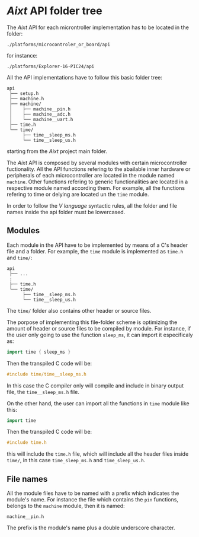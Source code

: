 # **_Aixt_** API folder tree
The _Aixt_ API for each microntroller implementation has to be located in the folder:
```
./platforms/microcontroler_or_board/api
```
for instance:
```
./platforms/Explorer-16-PIC24/api
```

 All the API implementations have to follow this basic folder tree:
```
api
 ├── setup.h
 ├── machine.h
 ├── machine/
 │    ├── machine__pin.h
 │    ├── machine__adc.h
 │    └── machine__uart.h
 ├── time.h
 └── time/
      ├── time__sleep_ms.h
      └── time__sleep_us.h
```

starting from the _Aixt_ project main folder.

The _Aixt_ API is composed by several modules with certain microcontroller fuctionality. All the API functions refering to the abailable inner hardware or peripherals of each microcontroller are located in the module named `machine`. Other functions refering to generic functionalities are located in a respective module named according them. For example, all the functions refering to time or delying are located un the `time` module.

In order to follow the _V language_ syntactic rules, all the folder and file names inside the api folder must be lowercased.

## Modules
Each module in the API have to be implemented by means of a C's header file and a folder. For example, the `time` module is implemented as `time.h` and `time/`: 
```
api
 ├── ...
 :
 ├── time.h
 └── time/
      ├── time__sleep_ms.h
      └── time__sleep_us.h
```
The `time/` folder also contains other header or source files.

The porpose of implementing this file-folder scheme is optimizing the amount of header or source files to be compiled by module. For instance, if the user only going to use the function `sleep_ms`, it can import it especificaly as:
```go
import time { sleep_ms }
``` 
Then the transpiled C code will be:
```c
#include time/time__sleep_ms.h
``` 
In this case the C compiler only will compile and include in binary output file, the `time__sleep_ms.h` file.

On the other hand, the user can import all the functions in `time` module like this:
```go
import time
``` 
Then the transpiled C code will be:
```c
#include time.h
``` 
this will include the `time.h` file, which will include all the header files inside `time/`, in this case `time_sleep_ms.h` and `time_sleep_us.h`. 

## File names
All the module files have to be named with a prefix which indicates the module's name. For instance the file which contains the `pin` functions, belongs to the `machine` module, then it is named:
```
machine__pin.h
```
The prefix is the module's name plus a double underscore character.
